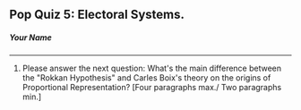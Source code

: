 ## Pop Quiz 5: Electoral Systems.

##### Your Name

___________

1. Please answer the next question: What's the main difference between the "Rokkan Hypothesis" and Carles Boix's theory on the origins of Proportional Representation? [Four paragraphs max./ Two paragraphs min.]
